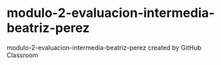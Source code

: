 # modulo-2-evaluacion-intermedia-beatriz-perez
modulo-2-evaluacion-intermedia-beatriz-perez created by GitHub Classroom
